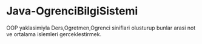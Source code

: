 # Java-OgrenciBilgiSistemi
OOP yaklasimiyla  Ders,Ogretmen,Ogrenci siniflari olusturup bunlar arasi not ve ortalama islemleri gerceklestirmek.
